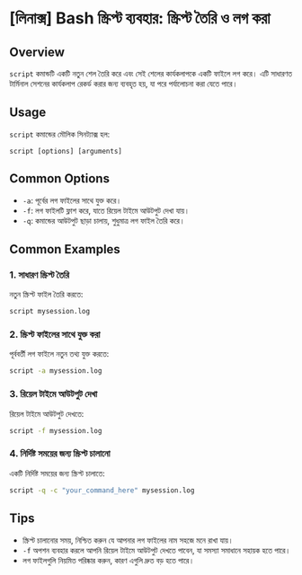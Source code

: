 # [লিনাক্স] Bash স্ক্রিপ্ট ব্যবহার: স্ক্রিপ্ট তৈরি ও লগ করা

## Overview
`script` কমান্ডটি একটি নতুন শেল তৈরি করে এবং সেই শেলের কার্যকলাপকে একটি ফাইলে লগ করে। এটি সাধারণত টার্মিনাল সেশনের কার্যকলাপ রেকর্ড করার জন্য ব্যবহৃত হয়, যা পরে পর্যালোচনা করা যেতে পারে।

## Usage
`script` কমান্ডের মৌলিক সিনট্যাক্স হল:

```
script [options] [arguments]
```

## Common Options
- `-a`: পূর্বের লগ ফাইলের সাথে যুক্ত করে।
- `-f`: লগ ফাইলটি ফ্লাশ করে, যাতে রিয়েল টাইমে আউটপুট দেখা যায়।
- `-q`: কমান্ডের আউটপুট ছাড়া চালায়, শুধুমাত্র লগ ফাইল তৈরি করে।

## Common Examples
### 1. সাধারণ স্ক্রিপ্ট তৈরি
নতুন স্ক্রিপ্ট ফাইল তৈরি করতে:

```bash
script mysession.log
```

### 2. স্ক্রিপ্ট ফাইলের সাথে যুক্ত করা
পূর্ববর্তী লগ ফাইলে নতুন তথ্য যুক্ত করতে:

```bash
script -a mysession.log
```

### 3. রিয়েল টাইমে আউটপুট দেখা
রিয়েল টাইমে আউটপুট দেখতে:

```bash
script -f mysession.log
```

### 4. নির্দিষ্ট সময়ের জন্য স্ক্রিপ্ট চালানো
একটি নির্দিষ্ট সময়ের জন্য স্ক্রিপ্ট চালাতে:

```bash
script -q -c "your_command_here" mysession.log
```

## Tips
- স্ক্রিপ্ট চালানোর সময়, নিশ্চিত করুন যে আপনার লগ ফাইলের নাম সহজে মনে রাখা যায়।
- `-f` অপশন ব্যবহার করলে আপনি রিয়েল টাইমে আউটপুট দেখতে পাবেন, যা সমস্যা সমাধানে সহায়ক হতে পারে।
- লগ ফাইলগুলি নিয়মিত পরিষ্কার করুন, কারণ এগুলি দ্রুত বড় হতে পারে।